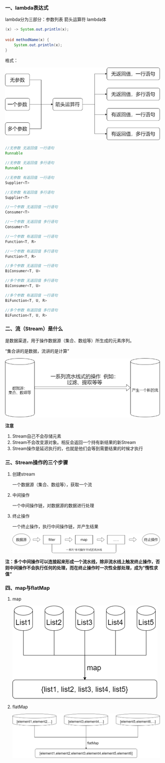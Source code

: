 ### 一、lambda表达式

lambda分为三部分：参数列表 箭头运算符 lambda体

```java
(x) -> System.out.println(x);

void methodName(x) {
    System.out.println(x);
}
```

格式：

![lambda-1](img/lambda-1.png)



```java
//无参数 无返回值 一行语句
Runnable
```

```java
//无参数 无返回值 多行语句
Runnable
```

```java
//无参数 有返回值 一行语句
Supplier<T>
```

```java
//无参数 有返回值 多行语句
Supplier<T>
```

```java
//一个参数 无返回值 一行语句
Consumer<T>
```

```java
//一个参数 无返回值 多行语句
Consumer<T>
```

```java
//一个参数 有返回值 一行语句
Function<T, R>
```

```java
//一个参数 有返回值 多行语句
Function<T, R>
```

```java
//多个参数 无返回值 一行语句
BiConsumer<T, U>
```

```java
//多个参数 无返回值 多行语句
BiConsumer<T, U>
```

```java
//多个参数 有返回值 一行语句
BiFunction<T, U, R>
```

```java
//多个参数 有返回值 多行语句
BiFunction<T, U, R>
```





### 二、流（Stream）是什么

是数据渠道，用于操作数据源（集合、数组等）所生成的元素序列。

“集合讲的是数据，流讲的是计算”

![streamAPI-1](img/streamAPI-1.png)

**注意**

1. Stream自己不会存储元素
2. Stream不会改变源对象。相反会返回一个持有新结果的新Stream
3. Stream操作是延迟执行的，也就是他们会等到需要结果的时候才执行



### 三、Stream操作的三个步骤

1. 创建stream

   一个数据源（集合、数组等），获取一个流

2. 中间操作

   一个中间操作链，对数据源的数据进行处理

3. 终止操作

   一个终止操作，执行中间操作链，并产生结果

   ![streamAPI-2](img/streamAPI-2.png)

**注：多个中间操作可以连接起来形成一个流水线，除非流水线上触发终止操作，否则中间操作不会执行任何的处理，而在终止操作时一次性全部处理，成为”惰性求值“**



### 四、map与flatMap

1. map

   ![streamAPI-3](img/streamAPI-3.png)

2. flatMap

   ![streamAPI-4](img/streamAPI-4.png)